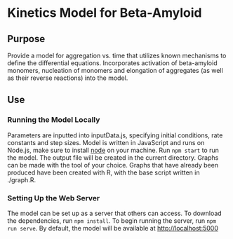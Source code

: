 # Kinetics Model for Beta-Amyloid
## Purpose
Provide a model for aggregation vs. time that utilizes known mechanisms to define the differential equations. Incorporates activation of beta-amyloid monomers, nucleation of monomers and elongation of aggregates (as well as their reverse reactions) into the model.
## Use
### Running the Model Locally
Parameters are inputted into inputData.js, specifying initial conditions, rate constants and step sizes. Model is written in JavaScript and runs on Node.js, make sure to install [node](https://nodejs.org/) on your machine. Run `npm start` to run the model. The output file will be created in the current directory. Graphs can be made with the tool of your choice. Graphs that have already been produced have been created with R, with the base script written in ./graph.R.
### Setting Up the Web Server
The model can be set up as a server that others can access. To download the dependencies, run `npm install`. To begin running the server, run `npm run serve`. By default, the model will be available at [http://localhost:5000](http://localhost:5000)
